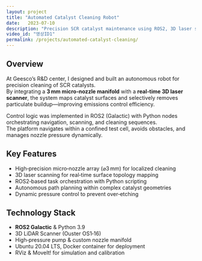 ```yaml
---
layout: project
title: "Automated Catalyst Cleaning Robot"
date:   2023-07-10
description: "Precision SCR catalyst maintenance using ROS2, 3D laser scanning & high‑pressure micro‑nozzles."
video_id: "영상ID1"
permalink: /projects/automated-catalyst-cleaning/
---
```


## Overview

At Geesco’s R&D center, I designed and built an autonomous robot for precision cleaning of SCR catalysts.  
By integrating a **3 mm micro‑nozzle manifold** with a **real‑time 3D laser scanner**, the system maps catalyst surfaces and selectively removes particulate buildup—improving emissions control efficiency.

Control logic was implemented in ROS2 (Galactic) with Python nodes orchestrating navigation, scanning, and cleaning sequences.  
The platform navigates within a confined test cell, avoids obstacles, and manages nozzle pressure dynamically.

## Key Features

- High‑precision micro‑nozzle array (⌀3 mm) for localized cleaning  
- 3D laser scanning for real‑time surface topology mapping  
- ROS2‑based task orchestration with Python scripting  
- Autonomous path planning within complex catalyst geometries  
- Dynamic pressure control to prevent over‑etching  

## Technology Stack

- **ROS2 Galactic** & Python 3.9  
- 3D LiDAR Scanner (Ouster OS1‑16)  
- High‑pressure pump & custom nozzle manifold  
- Ubuntu 20.04 LTS, Docker container for deployment  
- RViz & MoveIt! for simulation and calibration  